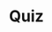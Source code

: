 ---
title: "Quiz"
pass_percentage: 70
type: "test"
questions:
  - id: "q1"
    text: "What specification does Linkerd follow for traffic splitting configuration?"
    type: "single-answer"
    marks: 2
    options:
      - id: "a"
        text: "Kubernetes Ingress spec"
      - id: "b"
        text: "Service Mesh Interface (SMI) spec"
        is_correct: true
      - id: "c"
        text: "Linkerd custom spec"
      - id: "d"
        text: "OpenTracing specification"
  - id: "q2"
    text: "What are the core primitives used in Linkerd's traffic splitting approach?"
    type: "multiple-answers"
    marks: 2
    options:
      - id: "a"
        text: "Kubernetes Services"
        is_correct: true
      - id: "b"
        text: "TrafficSplit CRD"
        is_correct: true
      - id: "c"
        text: "Service weights for distribution"
        is_correct: true
  - id: "q3"
    text: "What field specifies the weight distribution in a TrafficSplit resource?" 
    type: "short_answer" 
    marks: 2
    correct_answer: "weight" 
---